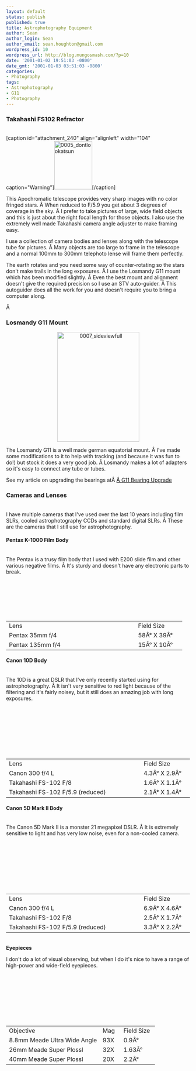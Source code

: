```yaml
---
layout: default
status: publish
published: true
title: Astrophotography Equipment
author: Sean
author_login: Sean
author_email: sean.houghton@gmail.com
wordpress_id: 10
wordpress_url: http://blog.mungosmash.com/?p=10
date: '2001-01-02 19:51:03 -0800'
date_gmt: '2001-01-03 03:51:03 -0800'
categories:
- Photography
tags:
- Astrophotography
- G11
- Photography
---
```

<h3>Takahashi FS102 Refractor</h3><br />
[caption id="attachment_240" align="alignleft" width="104" caption="Warning"]<img class="size-full wp-image-240 " title="0005_dontlookatsun" src="{{site.url_root}}/assets/data/wp/wp/2008/12/0005_dontlookatsun.jpg" alt="0005_dontlookatsun" width="104" height="132" />[/caption]</p>
<p>This Apochromatic telescope provides very sharp images with no color fringed stars. &Acirc;&nbsp;When reduced to F/5.9 you get about 3 degrees of coverage in the sky. &Acirc;&nbsp;I prefer to take pictures of large, wide field objects and this is just about the right focal length for those objects. I also use the extremely well made Takahashi camera angle adjuster to make framing easy.</p>
<p>I use a collection of camera bodies and lenses along with the telescope tube for pictures. &Acirc;&nbsp;Many objects are too large to frame in the telescope and a normal 100mm to 300mm telephoto lense will frame them perfectly.</p>
<p>The earth rotates and you need some way of counter-rotating so the stars don't make trails in the long exposures. &Acirc;&nbsp;I use the Losmandy G11 mount which has been modified slightly. &Acirc;&nbsp;Even the best mount and alignment doesn't give the required precision so I use an STV auto-guider. &Acirc;&nbsp;This autoguider does all the work for you and doesn't require you to bring a computer along.</p>
<p>&Acirc;&nbsp;</p>
<h3>Losmandy G11 Mount</h3></p>
<p style="text-align: center;"><a href="{{site.url_root}}/assets/data/wp/wp/2008/12/0007_sideviewfull.jpg"><img class="aligncenter size-medium wp-image-242" title="0007_sideviewfull" src="http://blog.mungosmash.com/wp-content/uploads/2001/01/0007_sideviewfull-225x300.jpg" alt="0007_sideviewfull" width="225" height="300" /></a></p></p>
<p>The Losmandy G11 is a well made german equatorial mount. &Acirc;&nbsp;I've made some modifications to it to help with tracking (and because it was fun to do!) but stock it does a very good job. &Acirc;&nbsp;Losmandy makes a lot of adapters so it's easy to connect any tube or tubes.</p>
<p>See my article on upgrading the bearings at&Acirc;&nbsp;<a href="http://blog.mungosmash.com/2002/02/g11-bearing-upgrade"><span style="color: #000000; text-decoration: none;">&Acirc;&nbsp;</span></a><a href="http://blog.mungosmash.com/2002/02/g11-bearing-upgrade">G11 Bearing Upgrade</a></p>
<h3>Cameras and Lenses</h3><br />
I have multiple cameras that I've used over the last 10 years including film SLRs, cooled astrophotography CCDs and standard digital SLRs. &Acirc;&nbsp;These are the cameras that I still use for astrophotography.</p>
<h4>Pentax K-1000 Film Body</h4><br />
The Pentax is a trusy film body that I used with E200 slide film and other various negative films. &Acirc;&nbsp;It's sturdy and doesn't have any electronic parts to break.</p>
<table border="0" width="78%">
<tbody>
<tr>
<td width="63%">Lens</td></p>
<td width="23%">Field Size</td><br />
</tr></p>
<tr>
<td width="63%">Pentax 35mm f/4</td></p>
<td width="23%">58&Acirc;&deg; X 39&Acirc;&deg;</td><br />
</tr></p>
<tr>
<td width="63%">Pentax 135mm f/4</td></p>
<td width="23%">15&Acirc;&deg; X 10&Acirc;&deg;</td><br />
</tr><br />
</tbody></table></p>
<h4>Canon 10D Body</h4><br />
The 10D is a great DSLR that I've only recently started using for astrophotography. &Acirc;&nbsp;It isn't very sensitive to red light because of the filtering and it's fairly noisey, but it still does an amazing job with long exposures.</p>
<table border="0" width="78%">
<tbody>
<tr>
<td width="63%">Lens</td></p>
<td width="23%">Field Size</td><br />
</tr></p>
<tr>
<td width="63%">Canon 300 f/4 L</td></p>
<td width="23%">4.3&Acirc;&deg; X 2.9&Acirc;&deg;</td><br />
</tr></p>
<tr>
<td width="63%">Takahashi FS-102 F/8</td></p>
<td width="23%">1.6&Acirc;&deg; X 1.1&Acirc;&deg;</td><br />
</tr></p>
<tr>
<td width="63%">Takahashi FS-102 F/5.9 (reduced)</td></p>
<td width="23%">2.1&Acirc;&deg; X 1.4&Acirc;&deg;</td><br />
</tr><br />
</tbody></table></p>
<h4>Canon 5D Mark II Body</h4><br />
The Canon 5D Mark II is a monster 21 megapixel DSLR. &Acirc;&nbsp;It is extremely sensitive to light and has very low noise, even for a non-cooled camera.</p>
<table border="0" width="78%">
<tbody>
<tr>
<td width="63%">Lens</td></p>
<td width="23%">Field Size</td><br />
</tr></p>
<tr>
<td width="63%">Canon 300 f/4 L</td></p>
<td width="23%">6.9&Acirc;&deg; X 4.6&Acirc;&deg;</td><br />
</tr></p>
<tr>
<td width="63%">Takahashi FS-102 F/8</td></p>
<td width="23%">2.5&Acirc;&deg; X 1.7&Acirc;&deg;</td><br />
</tr></p>
<tr>
<td width="63%">Takahashi FS-102 F/5.9 (reduced)</td></p>
<td width="23%">3.3&Acirc;&deg; X 2.2&Acirc;&deg;</td><br />
</tr><br />
</tbody></table><br />
<strong>Eyepieces</strong></p>
<p>I don't do a lot of visual observing, but when I do it's nice to have a range of high-power and wide-field eyepieces.</p>
<table border="0" width="75%">
<tbody>
<tr>
<td width="63%">Objective</td></p>
<td width="14%">Mag</td></p>
<td width="23%">Field Size</td><br />
</tr></p>
<tr>
<td width="63%">8.8mm Meade Ultra Wide Angle</td></p>
<td width="14%">93X</td></p>
<td width="23%">0.9&Acirc;&deg;</td><br />
</tr></p>
<tr>
<td width="63%">26mm Meade Super Plossl</td></p>
<td width="14%">32X</td></p>
<td width="23%">1.63&Acirc;&deg;</td><br />
</tr></p>
<tr>
<td width="63%">40mm Meade Super Plossl</td></p>
<td width="14%">20X</td></p>
<td width="23%">2.2&Acirc;&deg;</td><br />
</tr><br />
</tbody></table></p>
